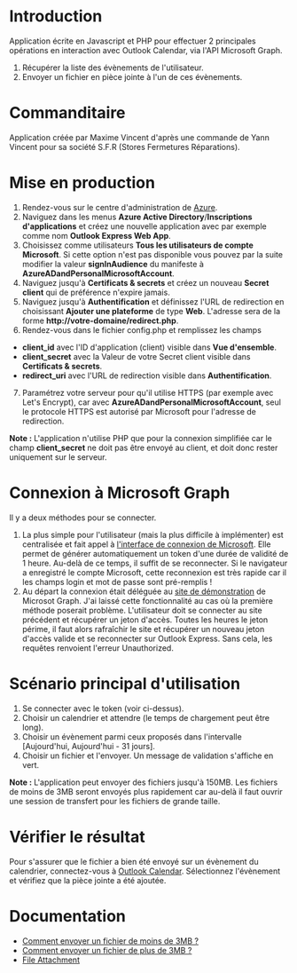 # Introduction
Application écrite en Javascript et PHP pour effectuer 2 principales opérations
en interaction avec Outlook Calendar, via l'API Microsoft Graph.
1. Récupérer la liste des évènements de l'utilisateur.
2. Envoyer un fichier en pièce jointe à l'un de ces évènements.

# Commanditaire
Application créée par Maxime Vincent d'après une commande de Yann Vincent 
pour sa société S.F.R (Stores Fermetures Réparations).

# Mise en production
1. Rendez-vous sur le centre d'administration de [Azure](https://aad.portal.azure.com).
2. Naviguez dans les menus **Azure Active Directory**/**Inscriptions d'applications**
et créez une nouvelle application avec par exemple comme nom **Outlook Express Web App**.
3. Choisissez comme utilisateurs **Tous les utilisateurs de compte Microsoft**.
Si cette option n'est pas disponible vous pouvez par la suite modifier la valeur
**signInAudience** du manifeste à **AzureADandPersonalMicrosoftAccount**.
4. Naviguez jusqu'à **Certificats & secrets** et créez un nouveau **Secret client** qui
de préférence n'expire jamais.
5. Naviguez jusqu'à **Authentification** et définissez l'URL de redirection en 
choisissant **Ajouter une plateforme** de type **Web**. L'adresse sera de la forme
**http://votre-domaine/redirect.php**.
6. Rendez-vous dans le fichier config.php et remplissez les champs 
* **client_id** avec l'ID d'application (client) visible dans **Vue d'ensemble**.
* **client_secret** avec la Valeur de votre Secret client visible dans **Certificats & secrets**. 
* **redirect_uri** avec l'URL de redirection visible dans **Authentification**.
7. Paramétrez votre serveur pour qu'il utilise HTTPS (par exemple avec Let's Encrypt),
car avec **AzureADandPersonalMicrosoftAccount**, seul le protocole HTTPS est autorisé
par Microsoft pour l'adresse de redirection.

**Note :** L'application n'utilise PHP que pour la connexion simplifiée car le champ
**client_secret** ne doit pas être envoyé au client, et doit donc rester uniquement
sur le serveur. 

# Connexion à Microsoft Graph
Il y a deux méthodes pour se connecter.
1. La plus simple pour l'utilisateur (mais la plus difficile à implémenter)
est centralisée et fait appel à [l'interface de connexion de Microsoft](https://docs.microsoft.com/fr-fr/outlook/rest/get-started).
Elle permet de générer automatiquement un token d'une durée de validité de 1 heure.
Au-delà de ce temps, il suffit de se reconnecter. Si le navigateur a enregistré
le compte Microsoft, cette reconnexion est très rapide car il les champs login et
mot de passe sont pré-remplis !
2. Au départ la connexion était déléguée au [site de démonstration](https://developer.microsoft.com/fr-fr/graph/graph-explorer)
de Microsot Graph. J'ai laissé cette fonctionnalité au cas où la première
méthode poserait problème. L'utilisateur doit se connecter au site précédent 
et récupérer un jeton d'accès.
Toutes les heures le jeton périme, il faut alors rafraîchir le site
et récupérer un nouveau jeton d'accès valide et se reconnecter sur Outlook Express.
Sans cela, les requêtes renvoient l'erreur Unauthorized.

# Scénario principal d'utilisation
1. Se connecter avec le token (voir ci-dessus).
2. Choisir un calendrier et attendre (le temps de chargement peut être long).
3. Choisir un évènement parmi ceux proposés dans l'intervalle 
\[Aujourd'hui, Aujourd'hui - 31 jours\].
4. Choisir un fichier et l'envoyer. Un message de validation s'affiche en vert.

**Note :** L'application peut envoyer des fichiers jusqu'à 150MB. Les fichiers de moins
de 3MB seront envoyés plus rapidement car au-delà il faut ouvrir une session de transfert
pour les fichiers de grande taille.

# Vérifier le résultat
Pour s'assurer que le fichier a bien été envoyé sur un évènement du calendrier,
connectez-vous à [Outlook Calendar](https://outlook.live.com/calendar).
Sélectionnez l'évènement et vérifiez que la pièce jointe a été ajoutée.

# Documentation
* [Comment envoyer un fichier de moins de 3MB ?](https://docs.microsoft.com/en-us/graph/api/event-post-attachments?view=graph-rest-1.0&tabs=http)
* [Comment envoyer un fichier de plus de 3MB ?](https://docs.microsoft.com/en-us/graph/outlook-large-attachments?tabs=http)
* [File Attachment](https://docs.microsoft.com/en-us/graph/api/resources/fileattachment?view=graph-rest-1.0)
